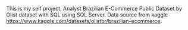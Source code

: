 This is my self project. Analyst Brazilian E-Commerce Public Dataset by Olist dataset with SQL using SQL Server. Data source from kaggle https://www.kaggle.com/datasets/olistbr/brazilian-ecommerce. 
